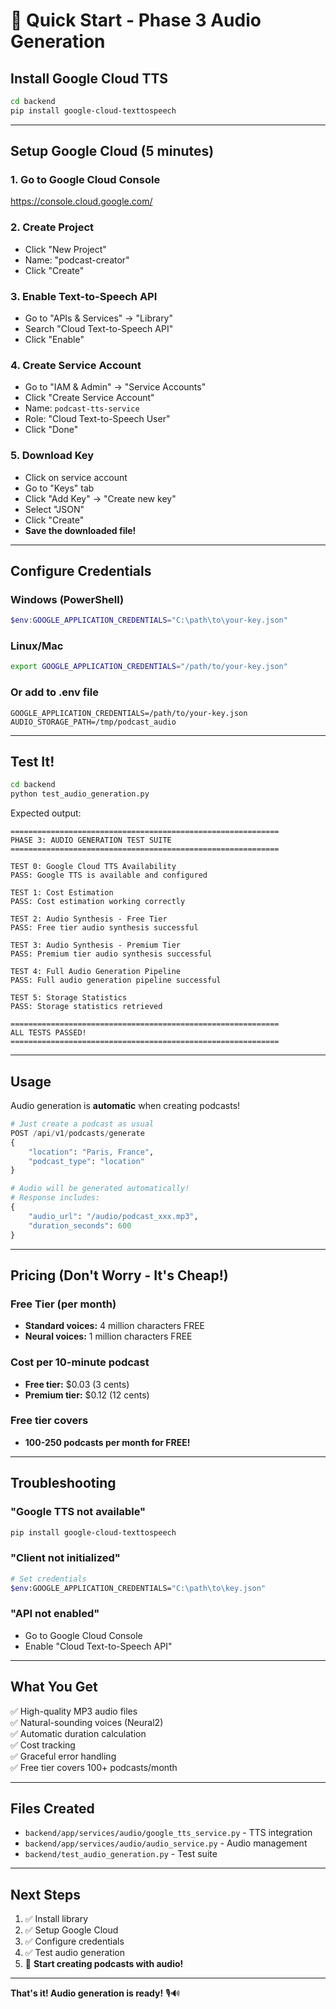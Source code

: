 # 🚀 Quick Start - Phase 3 Audio Generation

## Install Google Cloud TTS

```bash
cd backend
pip install google-cloud-texttospeech
```

---

## Setup Google Cloud (5 minutes)

### 1. Go to Google Cloud Console
https://console.cloud.google.com/

### 2. Create Project
- Click "New Project"
- Name: "podcast-creator"
- Click "Create"

### 3. Enable Text-to-Speech API
- Go to "APIs & Services" → "Library"
- Search "Cloud Text-to-Speech API"
- Click "Enable"

### 4. Create Service Account
- Go to "IAM & Admin" → "Service Accounts"
- Click "Create Service Account"
- Name: `podcast-tts-service`
- Role: "Cloud Text-to-Speech User"
- Click "Done"

### 5. Download Key
- Click on service account
- Go to "Keys" tab
- Click "Add Key" → "Create new key"
- Select "JSON"
- Click "Create"
- **Save the downloaded file!**

---

## Configure Credentials

### Windows (PowerShell)
```powershell
$env:GOOGLE_APPLICATION_CREDENTIALS="C:\path\to\your-key.json"
```

### Linux/Mac
```bash
export GOOGLE_APPLICATION_CREDENTIALS="/path/to/your-key.json"
```

### Or add to .env file
```env
GOOGLE_APPLICATION_CREDENTIALS=/path/to/your-key.json
AUDIO_STORAGE_PATH=/tmp/podcast_audio
```

---

## Test It!

```bash
cd backend
python test_audio_generation.py
```

Expected output:
```
============================================================
PHASE 3: AUDIO GENERATION TEST SUITE
============================================================

TEST 0: Google Cloud TTS Availability
PASS: Google TTS is available and configured

TEST 1: Cost Estimation
PASS: Cost estimation working correctly

TEST 2: Audio Synthesis - Free Tier
PASS: Free tier audio synthesis successful

TEST 3: Audio Synthesis - Premium Tier
PASS: Premium tier audio synthesis successful

TEST 4: Full Audio Generation Pipeline
PASS: Full audio generation pipeline successful

TEST 5: Storage Statistics
PASS: Storage statistics retrieved

============================================================
ALL TESTS PASSED!
============================================================
```

---

## Usage

Audio generation is **automatic** when creating podcasts!

```python
# Just create a podcast as usual
POST /api/v1/podcasts/generate
{
    "location": "Paris, France",
    "podcast_type": "location"
}

# Audio will be generated automatically!
# Response includes:
{
    "audio_url": "/audio/podcast_xxx.mp3",
    "duration_seconds": 600
}
```

---

## Pricing (Don't Worry - It's Cheap!)

### Free Tier (per month)
- **Standard voices:** 4 million characters FREE
- **Neural voices:** 1 million characters FREE

### Cost per 10-minute podcast
- **Free tier:** $0.03 (3 cents)
- **Premium tier:** $0.12 (12 cents)

### Free tier covers
- **100-250 podcasts per month for FREE!**

---

## Troubleshooting

### "Google TTS not available"
```bash
pip install google-cloud-texttospeech
```

### "Client not initialized"
```bash
# Set credentials
$env:GOOGLE_APPLICATION_CREDENTIALS="C:\path\to\key.json"
```

### "API not enabled"
- Go to Google Cloud Console
- Enable "Cloud Text-to-Speech API"

---

## What You Get

✅ High-quality MP3 audio files  
✅ Natural-sounding voices (Neural2)  
✅ Automatic duration calculation  
✅ Cost tracking  
✅ Graceful error handling  
✅ Free tier covers 100+ podcasts/month  

---

## Files Created

- `backend/app/services/audio/google_tts_service.py` - TTS integration
- `backend/app/services/audio/audio_service.py` - Audio management
- `backend/test_audio_generation.py` - Test suite

---

## Next Steps

1. ✅ Install library
2. ✅ Setup Google Cloud
3. ✅ Configure credentials
4. ✅ Test audio generation
5. 🚀 **Start creating podcasts with audio!**

---

**That's it! Audio generation is ready!** 🎙️🔊
